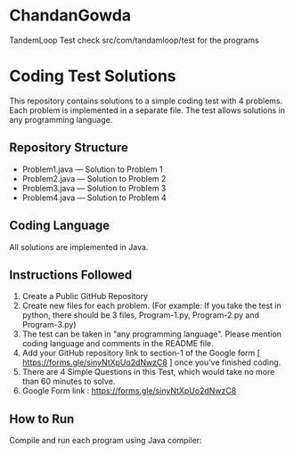 # ChandanGowda
 TandemLoop Test check src/com/tandamloop/test for the programs
# Coding Test Solutions

This repository contains solutions to a simple coding test with 4 problems. Each problem is implemented in a separate file. The test allows solutions in any programming language.

## Repository Structure

- Problem1.java — Solution to Problem 1  
- Problem2.java — Solution to Problem 2  
- Problem3.java — Solution to Problem 3  
- Problem4.java — Solution to Problem 4  

## Coding Language

All solutions are implemented in Java.

## Instructions Followed

1. Create a Public GitHub Repository  
2. Create new files for each problem. (For example: If you take the test in python, there should be 3 files, Program-1.py, Program-2.py and Program-3.py)  
3. The test can be taken in "any programming language". Please mention coding language and comments in the README file.  
4. Add your GitHub repository link to section-1 of the Google form [ https://forms.gle/sinyNtXpUo2dNwzC8 ] once you've finished coding.  
5. There are 4 Simple Questions in this Test, which would take no more than 60 minutes to solve.  
6. Google Form link : https://forms.gle/sinyNtXpUo2dNwzC8  

## How to Run

Compile and run each program using Java compiler:

